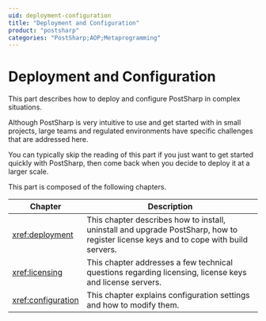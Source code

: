 ```yaml
---
uid: deployment-configuration
title: "Deployment and Configuration"
product: "postsharp"
categories: "PostSharp;AOP;Metaprogramming"
---
```

# Deployment and Configuration

This part describes how to deploy and configure PostSharp in complex situations.

Although PostSharp is very intuitive to use and get started with in small projects, large teams and regulated environments have specific challenges that are addressed here.

You can typically skip the reading of this part if you just want to get started quickly with PostSharp, then come back when you decide to deploy it at a larger scale.

This part is composed of the following chapters.

| Chapter | Description |
|---------|-------------|
| <xref:deployment> | This chapter describes how to install, uninstall and upgrade PostSharp, how to register license keys and to cope with build servers. |
| <xref:licensing> | This chapter addresses a few technical questions regarding licensing, license keys and license servers. |
| <xref:configuration> | This chapter explains configuration settings and how to modify them. |
